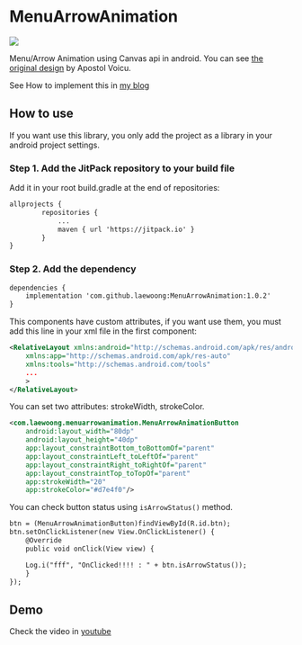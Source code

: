 # MenuArrowAnimation

![](https://laewoong.github.io/assets/img/2018_03_20_cover.gif?raw=true)

Menu/Arrow Animation using Canvas api in android.
You can see [the original design](https://dribbble.com/shots/2550799-Menu-Arrow-Animation) by Apostol Voicu.

See How to implement this in [my blog](https://laewoong.github.io/Menu-Arrow-Animation-by-ApostolVoicu/)

## How to use

If you want use this library, you only add the project as a library in your android project settings.

### Step 1. Add the JitPack repository to your build file
Add it in your root build.gradle at the end of repositories:

```xml
allprojects {
		repositories {
			...
			maven { url 'https://jitpack.io' }
		}
}
```

### Step 2. Add the dependency

```xml
dependencies {
    implementation 'com.github.laewoong:MenuArrowAnimation:1.0.2'
}
```

This components have custom attributes, if you want use them, you must add this line in your xml file in the first component:

```xml
<RelativeLayout xmlns:android="http://schemas.android.com/apk/res/android"
    xmlns:app="http://schemas.android.com/apk/res-auto"
    xmlns:tools="http://schemas.android.com/tools"
    ...
    >
</RelativeLayout>
```

You can set two attributes: strokeWidth, strokeColor.

```xml
<com.laewoong.menuarrowanimation.MenuArrowAnimationButton
	android:layout_width="80dp"
	android:layout_height="40dp"
	app:layout_constraintBottom_toBottomOf="parent"
	app:layout_constraintLeft_toLeftOf="parent"
	app:layout_constraintRight_toRightOf="parent"
	app:layout_constraintTop_toTopOf="parent"
	app:strokeWidth="20"
	app:strokeColor="#d7e4f0"/>
```

You can check button status using `isArrowStatus()` method.

```xml
btn = (MenuArrowAnimationButton)findViewById(R.id.btn);
btn.setOnClickListener(new View.OnClickListener() {
    @Override
    public void onClick(View view) {

	Log.i("fff", "OnClicked!!!! : " + btn.isArrowStatus());
    }
});
```

## Demo

Check the video in [youtube](https://youtu.be/euGaUdCzsxo)
